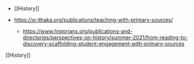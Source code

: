   - [[History]]

  - https://sr.ithaka.org/publications/teaching-with-primary-sources/
      - https://www.historians.org/publications-and-directories/perspectives-on-history/summer-2021/from-reading-to-discovery-scaffolding-student-engagement-with-primary-sources

[[History]]